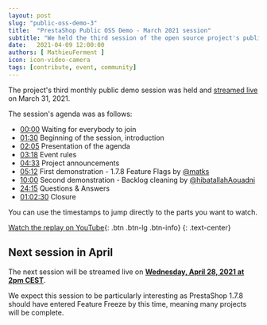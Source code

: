```yaml
---
layout: post
slug: "public-oss-demo-3"
title:  "PrestaShop Public OSS Demo - March 2021 session"
subtitle: "We held the third session of the open source project's public demo"
date:   2021-04-09 12:00:00
authors: [ MathieuFerment ]
icon: icon-video-camera
tags: [contribute, event, community]
---
```


The project's third monthly public demo session was held and [streamed live](https://youtu.be/UJ_XQs8trs4) on March 31, 2021.

The session's agenda was as follows:

- [00:00](https://youtu.be/UJ_XQs8trs4) Waiting for everybody to join
- [01:30](https://youtu.be/UJ_XQs8trs4?t=90) Beginning of the session, introduction
- [02:05](https://youtu.be/UJ_XQs8trs4?t=125) Presentation of the agenda
- [03:18](https://youtu.be/UJ_XQs8trs4?t=198) Event rules
- [04:33](https://youtu.be/UJ_XQs8trs4?t=273) Project announcements
- [05:12](https://youtu.be/UJ_XQs8trs4?t=312) First demonstration - 1.7.8 Feature Flags by [@matks](https://github.com/matks)
- [10:00](https://youtu.be/UJ_XQs8trs4?t=600) Second demonstration - Backlog cleaning by [@hibatallahAouadni](https://github.com/hibatallahAouadni)
- [24:15](https://youtu.be/UJ_XQs8trs4?t=1455) Questions & Answers
- [01:02:30](https://youtu.be/UJ_XQs8trs4?t=3750) Closure

You can use the timestamps to jump directly to the parts you want to watch.

[Watch the replay on YouTube](https://youtu.be/UJ_XQs8trs4){: .btn .btn-lg .btn-info}
{: .text-center}

## Next session in April

The next session will be streamed live on [**Wednesday, April 28, 2021 at 2pm CEST**](https://www.youtube.com/watch?v=VKb39T_6WHU).

We expect this session to be particularly interesting as PrestaShop 1.7.8 should have entered Feature Freeze by this time, meaning many projects will be complete.
